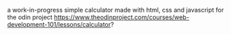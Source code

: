 a work-in-progress simple calculator made with html, css and javascript
for the odin project https://www.theodinproject.com/courses/web-development-101/lessons/calculator?
